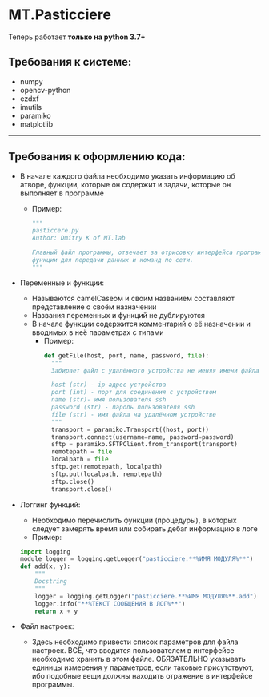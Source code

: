 # MT.Pasticciere

Теперь работает **только на python 3.7+**

## Требования к системе:
* numpy
* opencv-python
* ezdxf
* imutils
* paramiko
* matplotlib

---

## Требования к оформлению кода:
* В начале каждого файла необходимо указать информацию об атворе, функции, которые он содержит и задачи, которые он выполняет в программе
    * Пример:
        ```python
        """
        pasticcere.py
        Author: Dmitry K of MT.lab

        Главный файл программы, отвечает за отрисовку интерфейса программы и содержит
        функции для передачи данных и команд по сети.
        """
        ```

* Переменные и функции:
    * Называются camelCaseом и своим названием составляют представление о своём назначении
    * Названия переменных и функций не дублируются
    * В начале функции содержится комментарий о её назначении и вводимых в неё параметрах с типами
        * Пример:
            ```python
            def getFile(host, port, name, password, file):
              """
              Забирает файл с удалённого устройства не меняя имени файла

              host (str) - ip-адрес устройства
              port (int) - порт для соединения с устройством
              name (str)- имя пользователя ssh
              password (str) - пароль пользователя ssh
              file (str) - имя файла на удалённом устройстве
              """
              transport = paramiko.Transport((host, port))
              transport.connect(username=name, password=password)
              sftp = paramiko.SFTPClient.from_transport(transport)
              remotepath = file
              localpath = file
              sftp.get(remotepath, localpath)
              sftp.put(localpath, remotepath)
              sftp.close()
              transport.close()
            ```


* Логгинг функций:
    * Необходимо перечислить функции (процедуры), в которых следует замерять время или собирать дебаг информацию в логе
    * Пример:
  ```python
  import logging
  module_logger = logging.getLogger("pasticciere.**%ИМЯ МОДУЛЯ%**")
  def add(x, y):
      """
      Docstring
      """
      logger = logging.getLogger("pasticciere.**%ИМЯ МОДУЛЯ%**.add")
      logger.info("**%ТЕКСТ СООБЩЕНИЯ В ЛОГ%**")
      return x + y
  ```

* Файл настроек:
    * Здесь необходимо привести список параметров для файла настроек. ВСЁ, что вводится пользователем в интерфейсе необходимо хранить в этом файле. ОБЯЗАТЕЛЬНО указывать единицы измерения у параметров, если таковые присутствуют, ибо подобные вещи должны находить отражение в интерфейсе программы.
